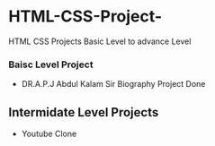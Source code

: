 # HTML-CSS-Project-
HTML CSS Projects Basic Level to advance Level


### Baisc Level Project 
- DR.A.P.J Abdul Kalam Sir Biography Project Done

## Intermidate Level Projects
- Youtube Clone
